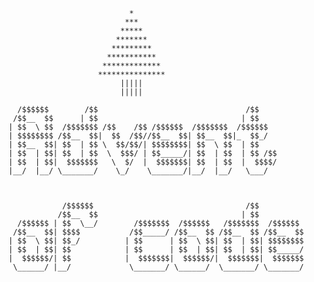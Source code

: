 ```
                           * 
                          *** 
                         *****
                        *******
                       *********
                      ***********
                     *************
                    ***************                                                                                                                                                 
                         |||||
                         |||||
     
  /$$$$$$        /$$                                 /$$          
 /$$__  $$      | $$                                | $$                       
| $$  \ $$  /$$$$$$$ /$$    /$$ /$$$$$$  /$$$$$$$  /$$$$$$                                        
| $$$$$$$$ /$$__  $$|  $$  /$$//$$__  $$| $$__  $$|_  $$_/        
| $$__  $$| $$  | $$ \  $$/$$/| $$$$$$$$| $$  \ $$  | $$           
| $$  | $$| $$  | $$  \  $$$/ | $$_____/| $$  | $$  | $$ /$$      
| $$  | $$|  $$$$$$$   \  $/  |  $$$$$$$| $$  | $$  |  $$$$/      
|__/  |__/ \_______/    \_/    \_______/|__/  |__/   \___/        
                                                                  
                                                                  
                                                                  
            /$$$$$$                                  /$$          
           /$$__  $$                                | $$          
  /$$$$$$ | $$  \__/        /$$$$$$$  /$$$$$$   /$$$$$$$  /$$$$$$ 
 /$$__  $$| $$$$           /$$_____/ /$$__  $$ /$$__  $$ /$$__  $$
| $$  \ $$| $$_/          | $$      | $$  \ $$| $$  | $$| $$$$$$$$
| $$  | $$| $$            | $$      | $$  | $$| $$  | $$| $$_____/
|  $$$$$$/| $$            |  $$$$$$$|  $$$$$$/|  $$$$$$$|  $$$$$$$
 \______/ |__/             \_______/ \______/  \_______/ \_______/


```
                                                                  
                                                                  






                      
                                                                                                                                    
                                                                                                                                    

